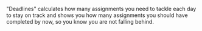 "Deadlines" calculates how many assignments you need to tackle each day to stay on track and shows you 
how many assignments you should have completed by now, so you know you are not falling behind.



